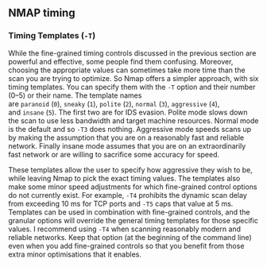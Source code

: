 ## NMAP timing

### Timing Templates (`-T`)

While the fine-grained timing controls discussed in the previous section are powerful and effective, some people find them confusing. Moreover, choosing the appropriate values can sometimes take more time than the scan you are trying to optimize. So Nmap offers a simpler approach, with six timing templates. You can specify them with the `-T` option and their number (0–5) or their name. The template names are `paranoid` (`0`), `sneaky` (`1`), `polite` (`2`), `normal` (`3`), `aggressive` (`4`), and `insane` (`5`). The first two are for IDS evasion. Polite mode slows down the scan to use less bandwidth and target machine resources. Normal mode is the default and so `-T3` does nothing. Aggressive mode speeds scans up by making the assumption that you are on a reasonably fast and reliable network. Finally insane mode assumes that you are on an extraordinarily fast network or are willing to sacrifice some accuracy for speed.

These templates allow the user to specify how aggressive they wish to be, while leaving Nmap to pick the exact timing values. The templates also make some minor speed adjustments for which fine-grained control options do not currently exist. For example, `-T4` prohibits the dynamic scan delay from exceeding 10 ms for TCP ports and `-T5` caps that value at 5 ms. Templates can be used in combination with fine-grained controls, and the granular options will override the general timing templates for those specific values. I recommend using `-T4` when scanning reasonably modern and reliable networks. Keep that option (at the beginning of the command line) even when you add fine-grained controls so that you benefit from those extra minor optimisations that it enables.